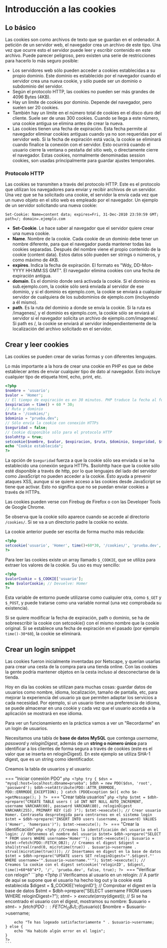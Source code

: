 # Introducción a las cookies

## Lo básico

Las cookies son como archivos de texto que se guardan en el ordenador. A petición de un servidor web, el navegador crea un archivo de este tipo. Una vez que ocurre esto el servidor puede leer y escribir contenido en este archivo. Puede parecer peligroso, pero existen una serie de restricciones para hacerlo lo más seguro posible:

- Los servidores web sólo pueden acceder a cookies establecidas a su propio dominio. Este dominio es establecido por el navegador cuando el servidor crea una nueva cookie, y sólo puede ser un dominio o subdominio del servidor.
- Según el protocolo HTTP, las cookies no pueden ser más grandes de 4096 Bytes (4KB).
- Hay un límite de cookies por dominio. Depende del navegador, pero suelen ser 20 cookies.
- También hay un límite en el número total de cookies en el disco duro del cliente. Suele ser de unas 300 cookies. Cuando se llega a este número, una cookie antigua se elimina antes de crear la nueva.
- Las cookies tienen una fecha de expiración. Esta fecha permite al navegador eliminar cookies antiguas cuando ya no son requeridas por el servidor web. Si la fecha de expiración está vacía, la cookie se eliminará cuando finalice la conexión con el servidor. Esto ocurrirá cuando el usuario cierre la ventana o pestaña del sitio web, o directamente cierre el navegador. Estas cookies, normalmente denominadas session cookies, son usadas principalmente para guardar ajustes temporales.

### Protocolo HTTP

Las cookies se transmiten a través del protocolo HTTP. Este es el protocolo que utilizan los navegadores para enviar y recibir archivos de un servidor. Una vez que se ha solicitado una cookie, el servidor la envía cada vez que un nuevo objeto en el sitio web es empleado por el navegador. Un ejemplo de un servidor solicitando una nueva cookie:

```http
Set-Cookie: Name=content data; expires=Fri, 31-Dec-2010 23:59:59 GMT; path=/; domain=.ejemplo.com
```

- **Set-Cookie**. Le hace saber al navegador que el servidor quiere crear una nueva cookie.
- **Name**. Nombre de la cookie. Cada cookie de un dominio debe tener un nombre diferente, para que el navegador pueda mantener todas las cookies separadas. Después del nombre viene el propio contenido de la cookie (content data). Estos datos sólo pueden ser strings o números, y como máximo de 4KB.
- **expires**. Indica la fecha de expiración. El formato es "Wdy, DD-Mon-YYYY HH:MM:SS GMT". El navegador elimina cookies con una fecha de expiración antigua.
- **domain**. Es el dominio donde será activada la cookie. Si el dominio es sub.ejemplo.com, la cookie sólo será enviada al servidor de ese dominio, y si el dominio es ejemplo.com, la cookie se enviará a cualquier servidor de cualquiera de los subdominios de ejemplo.com (incluyendo a él mismo).
- **path**. Es la ruta del dominio a donde se envía la cookie. Si la ruta es /imagenes/, y el dominio es ejemplo.com, la cookie sólo se enviará al servidor si el navegador solicita un archivo de ejemplo.com/imagenes/. Si path es /, la cookie se enviará al servidor independientemente de la localización del archivo solicitado en el servidor.

## Crear y leer cookies

Las cookies se pueden crear de varias formas y con diferentes lenguajes.

Lo más importante a la hora de crear una cookie en PHP es que se debe establecer antes de enviar cualquier tipo de dato al navegador. Esto incluye cualquier tipo de etiqueta html, echo, print, etc.

```php
<?php
$nombre = 'usuario';
$valor = 'Homer';
// El tiempo de expiración es en 30 minutos. PHP traduce la fecha al formato adecuado
$expiracion = time() + 60 * 30;
// Ruta y dominio
$ruta = '/cookies/';
$dominio = "prueba.dev";
// Sólo envía la cookie con conexión HTTPs
$seguridad = false;
// Cookie disponible sólo para el protocolo HTTP
$solohttp = true;
setcookie($nombre, $valor, $expiracion, $ruta, $dominio, $seguridad, $solohttp);
echo "Cookie establecida";
?>
```

La opción de `$seguridad` fuerza a que la cookie sólo sea enviada si se ha establecido una conexión segura HTTPs. $solohttp hace que la cookie sólo esté disponible a través de http, por lo que lenguajes del lado del servidor como JavaScript no pueden acceder a la cookie. Esto ayuda a prevenir ataques XSS, aunque si se quiere acceso a las cookies desde JavaScript se tiene que activar. Esto no significa que no se puedan enviar cookies a través de HTTPs.

Las cookies pueden verse con Firebug de Firefox o con las Developer Tools de Google Chrome.

Se observa que la cookie sólo aparece cuando se accede al directorio `/cookies/`. Si se va a un directorio padre la cookie no existe.

La cookie anterior puede ser escrita de forma mucho más reducida:

```php
<?php
setcookie('usuario', 'Homer', time()+60*30, '/cookies/', 'prueba.dev', false, true);
?>
```

Para leer las cookies existe un array llamado `$_COOKIE`, que se utiliza para extraer los valores de la cookie. Su uso es muy sencillo:

```php
<?php
$valorCookie = $_COOKIE['usuario'];
echo $valorCookie; // Devuelve: Homer
?>
```

Esta variable de entorno puede utilizarse como cualquier otra, como `$_GET` y `$_POST`, y puede tratarse como una variable normal (una vez comprobada su existencia).

Si se quiere modificar la fecha de expiración, path o dominio, se ha de sobreescribir la cookie con setcookie() con el mismo nombre que la cookie original. Si se establece una fecha de expiración en el pasado (por ejemplo `time()-30*60`), la cookie se eliminará.

## Crear un login snippet

Las cookies fueron inicialmente inventadas por Netscape, y querían usarlas para crear una cesta de la compra para una tienda online. Con las cookies la gente podría mantener objetos en la cesta incluso al desconectarse de la tienda.

Hoy en día las cookies se utilizan para muchas cosas: guardar datos de usuarios como nombre, idioma, localización, tamaño de pantalla, etc, para mejorar la experiencia del usuario ya que permiten adaptar los servicios a cada necesidad. Por ejemplo, si un usuario tiene una preferencia de idioma, se puede almacenar en una cookie y cada vez que el usuario acceda a la aplicación se mostrará en ese idioma.

Para ver un funcionamiento en la práctica vamos a ver un "Recordarme" en un login de usuarios.

Necesitamos una tabla de **base de datos MySQL** que contenga _username_, _password_ y _reloginDigest_, además de un **string o número único** para identificar a los clientes de forma segura a través de cookies (este es el valor que se inserta en reloginDigest). En este ejemplo se utiliza SHA-1 digest, que es un string como identificador.

Creamos la tabla de usuarios y el usuario:

=== "Iniciar conexión PDO"
    ```php
    <?php
    try {
        $dsn = "mysql:host=localhost;dbname=prueba";
        $dbh = new PDO($dsn, 'root', 'password');
        $dbh->setAttribute(PDO::ATTR_ERRMODE, PDO::ERRMODE_EXCEPTION);
    } catch (PDOException $e){
        echo $e->getMessage();
    }
    ?>
    ```
=== "Crear tabla usuarios"
    ```php
    <?php
    $stmt = $dbh->prepare("CREATE TABLE users (
    id INT NOT NULL AUTO_INCREMENT,
    username VARCHAR(60),
    password VARCHAR(80),
    reloginDigest VARCHAR(255),
    PRIMARY KEY (id)
    )");
    $stmt->execute();
    // Crear usuario Homer. Contraseña desprotegida para centrarnos en el sistema login
    $stmt = $dbh->prepare("INSERT INTO users (username, password) VALUES ('Homer', 'homerpass')");
    $stmt->execute();
    ?>
    ```
=== "Crear la identificación"
    ```php
    <?php
    //Creamos la identificación del usuario en el login:
    // Obtenemos el nombre del usuario
    $stmt= $dbh->prepare("SELECT * FROM users WHERE username='Homer'");
    $stmt->execute();
    $usuario = $stmt->fetch(PDO::FETCH_OBJ);
    // Creamos el digest
    $digest = sha1(strval(rand(0, microtime(true)) . $usuario->username . strval(microtime(true))));
    // Insertamos en digest en la base de datos
    $stmt = $dbh->prepare("UPDATE users SET reloginDigest='".$digest."' WHERE username='".$usuario->username."'");
    $stmt->execute();
    // Creamos la cookie con el digest
    setcookie('reloginID', $digest, time()+60*60^4*7, '/', 'prueba.dev', false, true);
    ?>
    ```
=== "Verificar con relogin"
    ```php
    <?php
    // Verificamos al usuario en un relogin:
    // A partir de aquí se supone que el usuario ha hecho log out y la cookie está establecida
    $digest = $_COOKIE['reloginID'];
    // Comprobar el digest en la base de datos
    $stmt = $dbh->prepare("SELECT username FROM users WHERE reloginDigest=?");
    $stmt->execute(array($digest));
    // Si se ha encontrado el usuario con el digest, mostramos su nombre:
    $usuario = $stmt->fetch(PDO::FETCH_OBJ);
    if($usuario){
        $nombre = $usuario->username;

        echo "Te has logeado satisfactoriamente " . $usuario->username;
    } else {
        echo "Ha habido algún error en el login";
    }
    ?>
    ```

